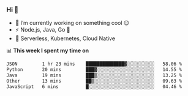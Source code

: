 ### Hi 👋

<!--
**nodejh/nodejh** is a ✨ _special_ ✨ repository because its `README.md` (this file) appears on your GitHub profile.

Here are some ideas to get you started:

- 🔭 I’m currently working on ...
- 🌱 I’m currently learning ...
- 👯 I’m looking to collaborate on ...
- 🤔 I’m looking for help with ...
- 💬 Ask me about ...
- 📫 How to reach me: ...
- 😄 Pronouns: ...
- ⚡ Fun fact: ...
-->

- 🔭 I’m currently working on something cool :wink:
- ⚡ Node.js, Java, Go :thought_balloon:
- 🤖 Serverless, Kubernetes, Cloud Native

📊 **This week I spent my time on**

<!--START_SECTION:waka-->

```txt
JSON         1 hr 23 mins    ██████████████▓░░░░░░░░░░   58.06 %
Python       20 mins         ███▓░░░░░░░░░░░░░░░░░░░░░   14.55 %
Java         19 mins         ███▒░░░░░░░░░░░░░░░░░░░░░   13.25 %
Other        13 mins         ██▒░░░░░░░░░░░░░░░░░░░░░░   09.63 %
JavaScript   6 mins          █░░░░░░░░░░░░░░░░░░░░░░░░   04.46 %
```

<!--END_SECTION:waka-->


<!--
:traffic_light: **Visitors**

![visitors](https://visitor-badge.glitch.me/badge?page_id=nodejh.nodejh)
-->
